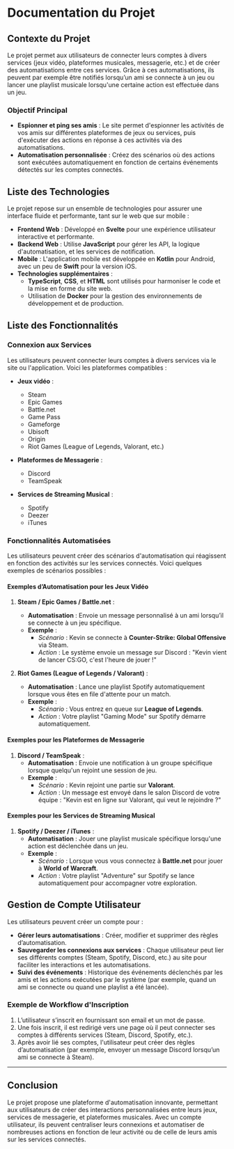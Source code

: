 # Documentation du Projet

## Contexte du Projet
Le projet permet aux utilisateurs de connecter leurs comptes à divers services (jeux vidéo, plateformes musicales, messagerie, etc.) et de créer des automatisations entre ces services. Grâce à ces automatisations, ils peuvent par exemple être notifiés lorsqu’un ami se connecte à un jeu ou lancer une playlist musicale lorsqu'une certaine action est effectuée dans un jeu.

### Objectif Principal
- **Espionner et ping ses amis** : Le site permet d'espionner les activités de vos amis sur différentes plateformes de jeux ou services, puis d'exécuter des actions en réponse à ces activités via des automatisations.
- **Automatisation personnalisée** : Créez des scénarios où des actions sont exécutées automatiquement en fonction de certains événements détectés sur les comptes connectés.

## Liste des Technologies

Le projet repose sur un ensemble de technologies pour assurer une interface fluide et performante, tant sur le web que sur mobile :
- **Frontend Web** : Développé en **Svelte** pour une expérience utilisateur interactive et performante.
- **Backend Web** : Utilise **JavaScript** pour gérer les API, la logique d'automatisation, et les services de notification.
- **Mobile** : L'application mobile est développée en **Kotlin** pour Android, avec un peu de **Swift** pour la version iOS.
- **Technologies supplémentaires** : 
  - **TypeScript**, **CSS**, et **HTML** sont utilisés pour harmoniser le code et la mise en forme du site web.
  - Utilisation de **Docker** pour la gestion des environnements de développement et de production.

## Liste des Fonctionnalités

### Connexion aux Services
Les utilisateurs peuvent connecter leurs comptes à divers services via le site ou l'application. Voici les plateformes compatibles :
- **Jeux vidéo** :
  - Steam
  - Epic Games
  - Battle.net
  - Game Pass
  - Gameforge
  - Ubisoft
  - Origin
  - Riot Games (League of Legends, Valorant, etc.)
  
- **Plateformes de Messagerie** :
  - Discord
  - TeamSpeak

- **Services de Streaming Musical** :
  - Spotify
  - Deezer
  - iTunes

### Fonctionnalités Automatisées
Les utilisateurs peuvent créer des scénarios d'automatisation qui réagissent en fonction des activités sur les services connectés. Voici quelques exemples de scénarios possibles :

#### Exemples d’Automatisation pour les Jeux Vidéo
1. **Steam / Epic Games / Battle.net** :
   - **Automatisation** : Envoie un message personnalisé à un ami lorsqu’il se connecte à un jeu spécifique.
   - **Exemple** : 
     - *Scénario* : Kevin se connecte à **Counter-Strike: Global Offensive** via Steam.
     - *Action* : Le système envoie un message sur Discord : "Kevin vient de lancer CS:GO, c'est l'heure de jouer !"
  
2. **Riot Games (League of Legends / Valorant)** :
   - **Automatisation** : Lance une playlist Spotify automatiquement lorsque vous êtes en file d'attente pour un match.
   - **Exemple** : 
     - *Scénario* : Vous entrez en queue sur **League of Legends**.
     - *Action* : Votre playlist "Gaming Mode" sur Spotify démarre automatiquement.

#### Exemples pour les Plateformes de Messagerie
1. **Discord / TeamSpeak** :
   - **Automatisation** : Envoie une notification à un groupe spécifique lorsque quelqu'un rejoint une session de jeu.
   - **Exemple** : 
     - *Scénario* : Kevin rejoint une partie sur **Valorant**.
     - *Action* : Un message est envoyé dans le salon Discord de votre équipe : "Kevin est en ligne sur Valorant, qui veut le rejoindre ?"

#### Exemples pour les Services de Streaming Musical
1. **Spotify / Deezer / iTunes** :
   - **Automatisation** : Jouer une playlist musicale spécifique lorsqu'une action est déclenchée dans un jeu.
   - **Exemple** : 
     - *Scénario* : Lorsque vous vous connectez à **Battle.net** pour jouer à **World of Warcraft**.
     - *Action* : Votre playlist "Adventure" sur Spotify se lance automatiquement pour accompagner votre exploration.

## Gestion de Compte Utilisateur
Les utilisateurs peuvent créer un compte pour :
- **Gérer leurs automatisations** : Créer, modifier et supprimer des règles d’automatisation.
- **Sauvegarder les connexions aux services** : Chaque utilisateur peut lier ses différents comptes (Steam, Spotify, Discord, etc.) au site pour faciliter les interactions et les automatisations.
- **Suivi des événements** : Historique des événements déclenchés par les amis et les actions exécutées par le système (par exemple, quand un ami se connecte ou quand une playlist a été lancée).

### Exemple de Workflow d'Inscription
1. L’utilisateur s’inscrit en fournissant son email et un mot de passe.
2. Une fois inscrit, il est redirigé vers une page où il peut connecter ses comptes à différents services (Steam, Discord, Spotify, etc.).
3. Après avoir lié ses comptes, l'utilisateur peut créer des règles d’automatisation (par exemple, envoyer un message Discord lorsqu’un ami se connecte à Steam).

---

## Conclusion
Le projet propose une plateforme d'automatisation innovante, permettant aux utilisateurs de créer des interactions personnalisées entre leurs jeux, services de messagerie, et plateformes musicales. Avec un compte utilisateur, ils peuvent centraliser leurs connexions et automatiser de nombreuses actions en fonction de leur activité ou de celle de leurs amis sur les services connectés.
